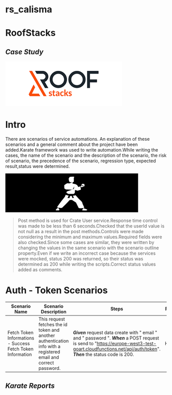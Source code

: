 # rs_calisma
# RoofStacks
## _Case Study_



[![N|Solid](https://github.com/Eyyupguzel/roofstacks/blob/main/roof_stacks/src/test/java/Karate_Features/roof.png)](https://nodesource.com/products/nsolid)




# Intro




There are scenarios of service automations. An explanation of these scenarios and a general comment about the project have been added.Karate framework was used to write automation.While writing the cases, the name of the scenario and the description of the scenario, the risk of scenario, the precedence of the scenario, regression type, expected result,status were determined.



[![N|Solid](https://github.com/Eyyupguzel/roofstacks/blob/main/roof_stacks/src/test/java/Karate_Features/karate.png)](https://nodesource.com/products/nsolid)



> Post method is used for Crate User service.Response time control was made to be less than 6 seconds.Checked that the userId value is not null as a result in the post methods.Controls were made considering the minimum and maximum values.Required fields were also checked.Since some cases are similar, they were written by changing the values in the same scenario with the scenario outline property.Even if we write an incorrect case because the services were mocked, status 200 was returned, so their status was determined as 200 while writing the scripts.Correct status values added as comments.



# Auth - Token Scenarios
| Scenario Name | Scenario Description | Steps | Risk | Precedence | Regression Type | Expected Result | Status |
|-------------| ------ | ------| ------ | ------| ------ | ------ | ------ |
| Fetch Token Informations - Success Fetch Token Information | This request fetches the id token and another authentication info with a registered email and correct password. | **_Given_** request data create with " email " and " password ". **_When_** a POST request is send to "https://europe-west3-test-goart.cloudfunctions.net/api/auth/token". **_Then_** the status code is 200. | High | High | Daily | Status Code 200 | OK |

## _Karate Reports_
